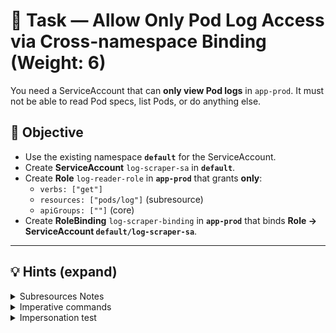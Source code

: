 # 🧩 Task — Allow Only Pod Log Access via Cross-namespace Binding (Weight: 6)

You need a ServiceAccount that can **only view Pod logs** in `app-prod`. It must not be able to read Pod specs, list Pods, or do anything else.

## 🎯 Objective
- Use the existing namespace **`default`** for the ServiceAccount.
- Create **ServiceAccount** `log-scraper-sa` in **`default`**.
- Create **Role** `log-reader-role` in **`app-prod`** that grants **only**:
  - `verbs: ["get"]`
  - `resources: ["pods/log"]` (subresource)
  - `apiGroups: [""]` (core)
- Create **RoleBinding** `log-scraper-binding` in **`app-prod`** that binds **Role → ServiceAccount `default/log-scraper-sa`**.


---

## 💡 Hints (expand)
<details><summary>Subresources Notes</summary>

🔑 **Subresources** in Kubernetes are special endpoints attached to main resources for specific actions (like `pods/log`, `pods/exec`, `deployments/scale`).
They let us grant **fine-grained permissions** instead of full access to the resource.
For example, giving `pods/log` access allows viewing logs without exposing the full Pod spec.
This helps follow the principle of **least privilege** and improves security.
Common uses include reading logs, exec into containers, scaling workloads, or updating status.

</details>

<details><summary>Imperative commands</summary>

```bash
kubectl create sa -n default log-scraper-sa

kubectl create role log-reader-role \
  -n app-prod \
  --verb=get \
  --resource=pods/log

kubectl create rolebinding log-scraper-binding \
  -n app-prod \
  --role=log-reader-role \
  --serviceaccount default:log-scraper-sa
```

</details>

<details> <summary>Impersonation test</summary>
  
```bash 
# positive (in app-prod, subresource=log)
kubectl auth can-i -n app-prod get pods --subresource=log \
  --as=system:serviceaccount:default:log-scraper-sa

# negatives
kubectl auth can-i -n app-prod get pods \
  --as=system:serviceaccount:default:log-scraper-sa

kubectl auth can-i -n app-prod list pods --subresource=log \
  --as=system:serviceaccount:default:log-scraper-sa

kubectl auth can-i -n default get pods --subresource=log \
  --as=system:serviceaccount:default:log-scraper-sa
```

<details><summary>Minimal YAML (optional)</summary>

```yaml
apiVersion: v1
kind: ServiceAccount
metadata:
  name: log-scraper-sa
  namespace: default
---
apiVersion: rbac.authorization.k8s.io/v1
kind: Role
metadata:
  name: log-reader-role
  namespace: app-prod
rules:
- apiGroups: [""]
  resources: ["pods/log"]
  verbs: ["get"]
---
apiVersion: rbac.authorization.k8s.io/v1
kind: RoleBinding
metadata:
  name: log-scraper-binding
  namespace: app-prod
roleRef:
  apiGroup: rbac.authorization.k8s.io
  kind: Role
  name: log-reader-role
subjects:
- kind: ServiceAccount
  name: log-scraper-sa
  namespace: default
```

</details>

